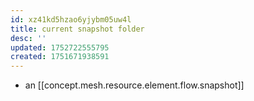 ```yaml
---
id: xz41kd5hzao6yjybm05uw4l
title: current snapshot folder
desc: ''
updated: 1752722555795
created: 1751671938591
---
```


- an [[concept.mesh.resource.element.flow.snapshot]]
